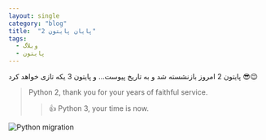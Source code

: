 ```yaml
---
layout: single
category: "blog"
title:  "پایان پایتون 2"
tags:
  - وبلاگ
  - پایتون
---
```


پایتون 2 امروز بازنشسته شد و به تاریخ پیوست...
و پایتون 3 یکه تازی خواهد کرد 😎😉

>Python 2, thank you for your years of faithful service. 
>>:thumbsup: Python 3, your time is now. 

<img src="{{ '/assets/images/python-migration.png' | relative_url }}" alt="Python migration">


<div class="well">
<div class="rw-ui-container"></div>
</div>
